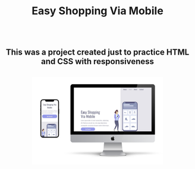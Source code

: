 <h1 align="center"> Easy Shopping Via Mobile</h1>
<br>
<br>
<h2 align="center"> This was a project created just to practice HTML and CSS with responsiveness <h2/>

<p align="center">
<img align="middle" src="https://github.com/thomascaldana/easy-shopping/blob/main/assets/aprenseta%C3%A7%C3%B5a%20pc%20e%20celular.png?raw=true" width="70%" />
<p/>
